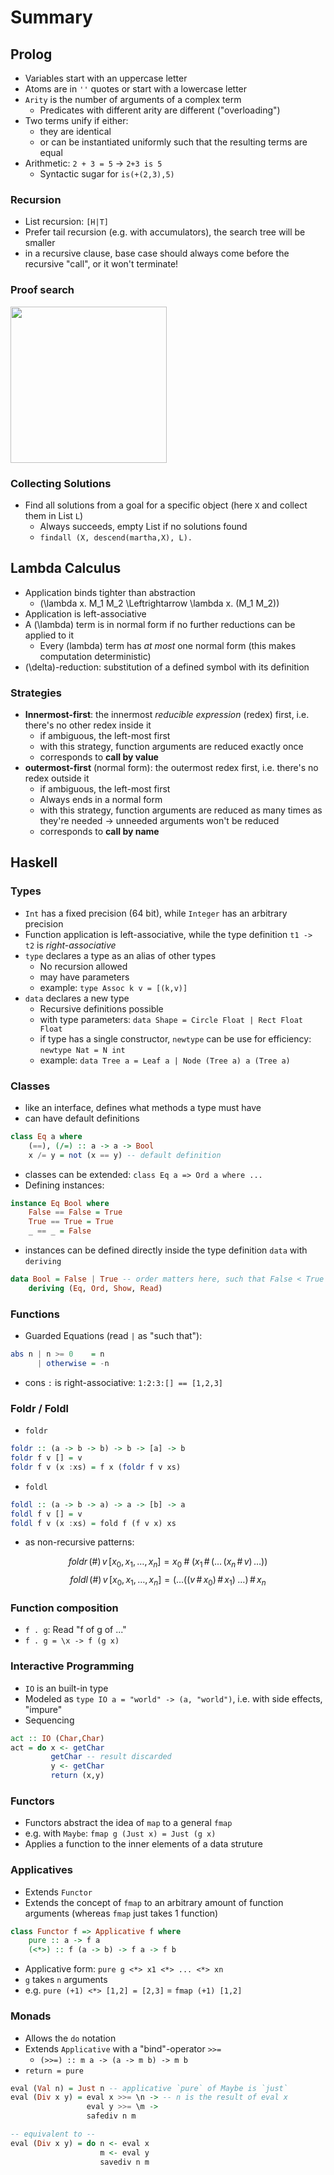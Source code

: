 # Summary

## Prolog
- Variables start with an uppercase letter
- Atoms are in `''` quotes or start with a lowercase letter
- `Arity` is the number of arguments of a complex term
    - Predicates with different arity are different ("overloading")
- Two terms unify if either:
    - they are identical 
    - or can be instantiated uniformly such that the resulting terms are equal
- Arithmetic: `2 + 3 = 5` -> `2+3 is 5`
    - Syntactic sugar for `is(+(2,3),5)`

### Recursion
- List recursion: `[H|T]`
- Prefer tail recursion (e.g. with accumulators), the search tree will be smaller
- in a recursive clause, base case should always come before the recursive "call", or it won't terminate!

### Proof search
<img style="height: 250px" src="../img/prolog_search_tree.png" />

### Collecting Solutions
- Find all solutions from a goal for a specific object (here `X` and collect them in List `L`)
    - Always succeeds, empty List if no solutions found
    - `findall (X, descend(martha,X), L).`

## Lambda Calculus
- Application binds tighter than abstraction
    - \(\lambda x. M_1 M_2 \Leftrightarrow \lambda x. (M_1 M_2)\)
- Application is left-associative
- A \(\lambda\) term is in normal form if no further reductions can be applied to it
    - Every \(lambda\) term has *at most* one normal form (this makes computation deterministic)
- \(\delta\)-reduction: substitution of a defined symbol with its definition

### Strategies
- **Innermost-first**: the innermost *reducible expression* (redex) first, i.e. there's no other redex inside it
    - if ambiguous, the left-most first
    -  with this strategy, function arguments are reduced exactly once
    -  corresponds to **call by value**
- **outermost-first** (normal form): the outermost redex first, i.e. there's no redex outside it
    - if ambiguous, the left-most first
    - Always ends in a normal form
    - with this strategy, function arguments are reduced as many times as they're needed -> unneeded arguments won't be reduced
    - corresponds to **call by name**

## Haskell

### Types
- `Int` has a fixed precision (64 bit), while `Integer` has an arbitrary precision
- Function application is left-associative, while the type definition `t1 -> t2` is *right-associative*
- `type` declares a type as an alias of other types
    - No recursion allowed
    - may have parameters
    - example: `type Assoc k v = [(k,v)]`
- `data` declares a new type
    - Recursive definitions possible
    - with type parameters: `data Shape = Circle Float | Rect Float Float`
    - if type has a single constructor, `newtype` can be use for efficiency: `newtype Nat = N int`
    - example: `data Tree a = Leaf a | Node (Tree a) a (Tree a)`

### Classes
- like an interface, defines what methods a type must have
- can have default definitions

``` haskell
class Eq a where
    (==), (/=) :: a -> a -> Bool
    x /= y = not (x == y) -- default definition
```

- classes can be extended: `class Eq a => Ord a where ...`
- Defining instances:

``` haskell
instance Eq Bool where
    False == False = True
    True == True = True
    _ == _ = False
```

- instances can be defined directly inside the type definition `data` with `deriving`

``` haskell
data Bool = False | True -- order matters here, such that False < True
    deriving (Eq, Ord, Show, Read)
```

### Functions
- Guarded Equations (read `|` as "such that"):

``` haskell
abs n | n >= 0    = n
      | otherwise = -n
```

- cons `:` is right-associative: `1:2:3:[] == [1,2,3]`

### Foldr / Foldl
- `foldr`
``` haskell
foldr :: (a -> b -> b) -> b -> [a] -> b
foldr f v [] = v
foldr f v (x :xs) = f x (foldr f v xs)
```

- `foldl`
``` haskell
foldl :: (a -> b -> a) -> a -> [b] -> a
foldl f v [] = v
foldl f v (x :xs) = fold f (f v x) xs
```

- as non-recursive patterns:

$$ foldr \, (\#) \, v \, [x_0,x_1,\ldots,x_n] = x_0 \; \# \; (x_1\, \# \, (\ldots \, (x_n \, \# \, v) \, \ldots )) $$
$$ foldl \, (\#) \, v \, [x_0,x_1,\ldots,x_n] = (\ldots ((v \, \# \, x_0) \, \# \, x_1) \; \ldots) \, \# \, x_n $$

### Function composition
- `f . g`: Read "f of g of ..."
- `f . g = \x -> f (g x)`

### Interactive Programming
- `IO` is an built-in type
- Modeled as `type IO a = "world" -> (a, "world")`, i.e. with side effects, "impure"
- Sequencing

``` haskell
act :: IO (Char,Char)
act = do x <- getChar
         getChar -- result discarded
         y <- getChar
         return (x,y)
```

### Functors

- Functors abstract the idea of `map` to a general `fmap`
- e.g. with `Maybe`: `fmap g (Just x) = Just (g x)`
- Applies a function to the inner elements of a data struture

### Applicatives
- Extends `Functor`
- Extends the concept of `fmap` to an arbitrary amount of function arguments (whereas `fmap` just takes 1 function)

``` haskell
class Functor f => Applicative f where
    pure :: a -> f a
    (<*>) :: f (a -> b) -> f a -> f b
```

- Applicative form: `pure g <*> x1 <*> ... <*> xn`
- `g` takes `n` arguments
- e.g. `pure (+1) <*> [1,2] = [2,3]` = `fmap (+1) [1,2]`

### Monads
- Allows the `do` notation
- Extends `Applicative` with a "bind"-operator `>>=`
    - `(>>=) :: m a -> (a -> m b) -> m b`
- `return = pure`

``` haskell
eval (Val n) = Just n -- applicative `pure` of Maybe is `just`
eval (Div x y) = eval x >>= \n -> -- n is the result of eval x
                 eval y >>= \m ->
                 safediv n m

-- equivalent to --
eval (Div x y) = do n <- eval x
                    m <- eval y
                    savediv n m
```

<!-- ## Notes Q&A Session
- Exercise 2.4 Proof rules, 2nd rule: difficult because of cut rule
    - In exam: Try everything first, some things looks hard but are easy - and vice versa
- Exercise 3.1 FoPC
    - `A => b = c`: `b = c` is bound tighter than `=>` because `b = c` is a predicate
- Exam in general easier than exercises
- PC doesn't have left- or right associative
    - \(A \land B \land C \land D\) is ambiguous, i.e. not well formed
- Monads: look at the type of the functions first
- summary sheet: one example of every concept allowed
- exam format
    - rules of the summary sheet included
    - haskell library functions included (except list syntax like `(x:xs)`)
    - all questions are independent
    - haskell will account for the most points (each topic in proportion to the amount of material covered) -->